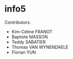 # info5
Contributors:

- Kim-Céline FRANOT
- Baptiste MASSON
- Teddy SABATIER
- Thomas VAN WYNENDAELE
- Florian YUN
